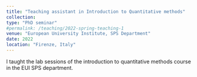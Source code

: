 ```yaml
---
title: "Teaching assistant in Introduction to Quantitative methods"
collection: 
type: "PhD seminar"
#permalink: /teaching/2022-spring-teaching-1
venue: "European University Institute, SPS Department"
date: 2022
location: "Firenze, Italy"
---
```


I taught the lab sessions of the introduction to quantitative methods course in the EUI SPS department.
